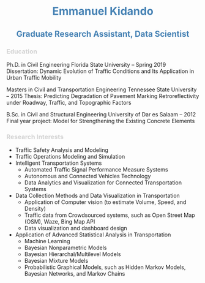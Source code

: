 # <center> <font color='steelblue'> Emmanuel Kidando </font> </center>
## <center> <font color='steelblue'> Graduate Research Assistant, Data Scientist </font> </center>

### <font color='lightgray'> Education </font>  
Ph.D. in Civil Engineering 
Florida State University – Spring 2019
Dissertation: Dynamic Evolution of Traffic Conditions and Its Application in Urban Traffic Mobility

Masters in Civil and Transportation Engineering 
Tennessee State University – 2015
Thesis: Predicting Degradation of Pavement Marking Retroreflectivity under Roadway, Traffic, and Topographic Factors

B.Sc. in Civil and Structural Engineering
University of Dar es Salaam – 2012
Final year project: Model for Strengthening the Existing Concrete Elements

### <font color='lightgray'>Research Interests </font>

- Traffic Safety Analysis and Modeling
- Traffic Operations Modeling and Simulation
- Intelligent Transportation Systems
	- Automated Traffic Signal Performance Measure Systems
	- Autonomous and Connected Vehicles Technology
	- Data Analytics and Visualization for Connected Transportation Systems
- Data Collection Methods and Data Visualization in Transportation
	- Application of Computer vision (to estimate Volume, Speed, and Density)
	- Traffic data from Crowdsourced systems, such as Open Street Map (OSM), Waze, Bing Map API
	- Data visualization and dashboard design 
- Application of Advanced Statistical Analysis in Transportation
	- Machine Learning
	- Bayesian Nonparametric Models
	- Bayesian Hierarchal/Multilevel Models
	- Bayesian Mixture Models
	- Probabilistic Graphical Models, such as Hidden Markov Models, Bayesian Networks, and Markov Chains

